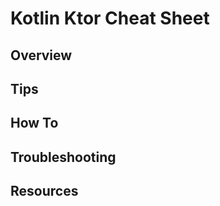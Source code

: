 # Kotlin Ktor Cheat Sheet



## Overview



## Tips



## How To



## Troubleshooting



## Resources



